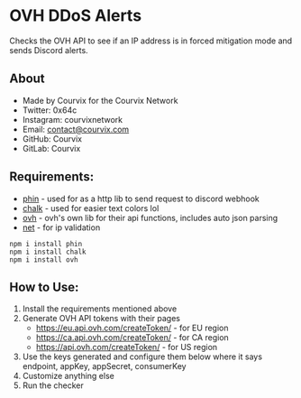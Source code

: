 # OVH DDoS Alerts
Checks the OVH API to see if an IP address is in forced mitigation mode and sends Discord alerts.

## About
- Made by Courvix for the Courvix Network
- Twitter: 0x64c
- Instagram: courvixnetwork
- Email: contact@courvix.com    
- GitHub: Courvix
- GitLab: Courvix

## Requirements:
- [phin](https://www.npmjs.com/package/phin) - used for as a http lib to send request to discord webhook
- [chalk](https://www.npmjs.com/package/chalk) - used for easier text colors lol
- [ovh](https://www.npmjs.com/package/ovh) - ovh's own lib for their api functions, includes auto json parsing
- [net](https://nodejs.org/api/net.html#net_net) - for ip validation

```
npm i install phin
npm i install chalk
npm i install ovh
```

## How to Use:

1. Install the requirements mentioned above
2. Generate OVH API tokens with their pages
   - https://eu.api.ovh.com/createToken/ - for EU region
   - https://ca.api.ovh.com/createToken/ - for CA region
   - https://api.ovh.com/createToken/ - for US region
3. Use the keys generated and configure them below where it says endpoint, appKey, appSecret, consumerKey
4. Customize anything else
5. Run the checker
